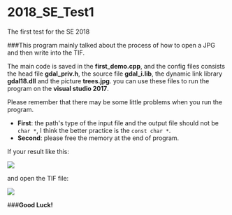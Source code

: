 # 2018_SE_Test1
The first test for the SE 2018

###This program mainly talked about the process of how to open a JPG and then write into the TIF. 

The main code is saved in the **first_demo.cpp**, and the config files consists the head file **gdal_priv.h**, the source file **gdal_i.lib**, the dynamic link library **gdal18.dll** and the picture **trees.jpg**. you can use these files to run the program on the **visual studio 2017**.

Please remember that there may be some little problems when you run the program.

* **First**: the path's type of the input file and the output file should not be `char *`, I think the better practice is the `const char *`.
* **Second**:  please free the memory at the end of program.

If your result like this:

![](https://i.imgur.com/RBwIgOV.png)


and open the TIF file:

![](https://i.imgur.com/TjJjbJx.jpg)

###**Good Luck!**
